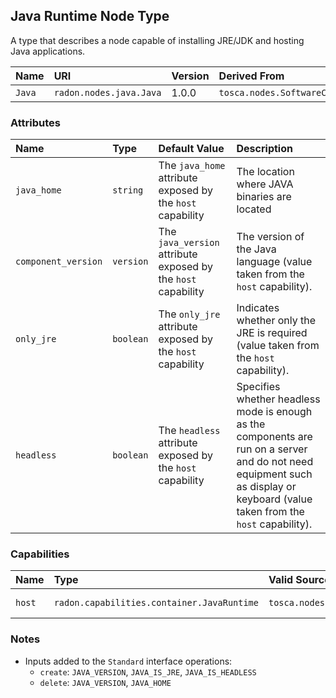 ## Java Runtime Node Type

A type that describes a node capable of installing JRE/JDK and hosting Java applications.

| Name | URI | Version | Derived From |
|:---- |:--- |:------- |:------------ |
| `Java` | `radon.nodes.java.Java` | 1.0.0 | `tosca.nodes.SoftwareComponent` |

### Attributes

| Name | Type | Default Value | Description |
|:---- |:---- |:------------- |:----------- |
| `java_home` | `string` | The `java_home` attribute exposed by the `host` capability | The location where JAVA binaries are located |
| `component_version` | `version` | The `java_version` attribute exposed by the `host` capability | The version of the Java language (value taken from the `host` capability). |
| `only_jre` | `boolean` | The `only_jre` attribute exposed by the `host` capability | Indicates whether only the JRE is required (value taken from the `host` capability).|
| `headless` | `boolean`  | The `headless` attribute exposed by the `host` capability | Specifies whether headless mode is enough as the components are run on a server and do not need equipment such as display or keyboard (value taken from the `host` capability). |

### Capabilities

| Name | Type | Valid Source Types | Occurrences |
|:---- |:---- |:------------------ |:----------- |
| `host` | `radon.capabilities.container.JavaRuntime` | `tosca.nodes.Container.Application` | [0, UNBOUNDED] |

### Notes

* Inputs added to the `Standard` interface operations:
    * `create`: `JAVA_VERSION`, `JAVA_IS_JRE`, `JAVA_IS_HEADLESS`
    * `delete`: `JAVA_VERSION`, `JAVA_HOME`
